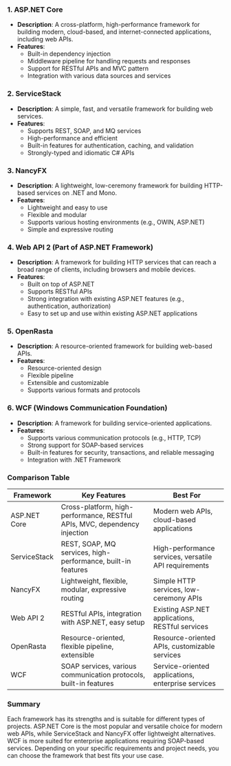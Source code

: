 ### 1. ASP.NET Core
- **Description**: A cross-platform, high-performance framework for building modern, cloud-based, and internet-connected applications, including web APIs.
- **Features**:
  - Built-in dependency injection
  - Middleware pipeline for handling requests and responses
  - Support for RESTful APIs and MVC pattern
  - Integration with various data sources and services

### 2. ServiceStack
- **Description**: A simple, fast, and versatile framework for building web services.
- **Features**:
  - Supports REST, SOAP, and MQ services
  - High-performance and efficient
  - Built-in features for authentication, caching, and validation
  - Strongly-typed and idiomatic C# APIs

### 3. NancyFX
- **Description**: A lightweight, low-ceremony framework for building HTTP-based services on .NET and Mono.
- **Features**:
  - Lightweight and easy to use
  - Flexible and modular
  - Supports various hosting environments (e.g., OWIN, ASP.NET)
  - Simple and expressive routing

### 4. Web API 2 (Part of ASP.NET Framework)
- **Description**: A framework for building HTTP services that can reach a broad range of clients, including browsers and mobile devices.
- **Features**:
  - Built on top of ASP.NET
  - Supports RESTful APIs
  - Strong integration with existing ASP.NET features (e.g., authentication, authorization)
  - Easy to set up and use within existing ASP.NET applications

### 5. OpenRasta
- **Description**: A resource-oriented framework for building web-based APIs.
- **Features**:
  - Resource-oriented design
  - Flexible pipeline
  - Extensible and customizable
  - Supports various formats and protocols

### 6. WCF (Windows Communication Foundation)
- **Description**: A framework for building service-oriented applications.
- **Features**:
  - Supports various communication protocols (e.g., HTTP, TCP)
  - Strong support for SOAP-based services
  - Built-in features for security, transactions, and reliable messaging
  - Integration with .NET Framework

### Comparison Table

| Framework         | Key Features                                                                 | Best For                                             |
|-------------------|------------------------------------------------------------------------------|------------------------------------------------------|
| ASP.NET Core      | Cross-platform, high-performance, RESTful APIs, MVC, dependency injection     | Modern web APIs, cloud-based applications             |
| ServiceStack      | REST, SOAP, MQ services, high-performance, built-in features                  | High-performance services, versatile API requirements |
| NancyFX           | Lightweight, flexible, modular, expressive routing                           | Simple HTTP services, low-ceremony APIs               |
| Web API 2         | RESTful APIs, integration with ASP.NET, easy setup                           | Existing ASP.NET applications, RESTful services       |
| OpenRasta         | Resource-oriented, flexible pipeline, extensible                             | Resource-oriented APIs, customizable services         |
| WCF               | SOAP services, various communication protocols, built-in features            | Service-oriented applications, enterprise services    |

### Summary

Each framework has its strengths and is suitable for different types of projects. ASP.NET Core is the most popular and versatile choice for modern web APIs, while ServiceStack and NancyFX offer lightweight alternatives. WCF is more suited for enterprise applications requiring SOAP-based services. Depending on your specific requirements and project needs, you can choose the framework that best fits your use case.